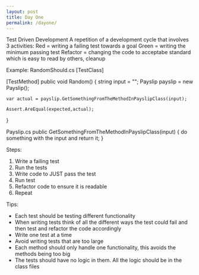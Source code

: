 ```yaml
---
layout: post
title: Day One
permalink: /dayone/
---
```

Test Driven Development
A repetition of a development cycle that involves 3 activities:
Red = writing a failing test towards a goal
Green = writing the minimum passing test 
Refactor = changing the code to acceptabe standard which is easy to read by others, cleanup

Example:
RandomShould.cs
[TestClass]

[TestMethod]
public void Random()
{
	string input = "";
	Payslip payslip = new Payslip();

	var actual = payslip.GetSomethingFromTheMethodInPayslipClass(input);

	Assert.AreEqual(expected,actual);
}

Payslip.cs
public GetSomethingFromTheMethodInPayslipClass(input)
{
	do something with the input and return it;
}

Steps:
1. Write a failing test
2. Run the tests
3. Write code to JUST pass the test
4. Run test
5. Refactor code to ensure it is readable
6. Repeat

Tips:
- Each test should be testing different functionality
- When writing tests think of all the different ways the test could fail and then test and refactor the code accordingly
- Write one test at a time
- Avoid writing tests that are too large
- Each method should only handle one functionality, this avoids the methods being too big 
- The tests should have no logic in them. All the logic should be in the class files
